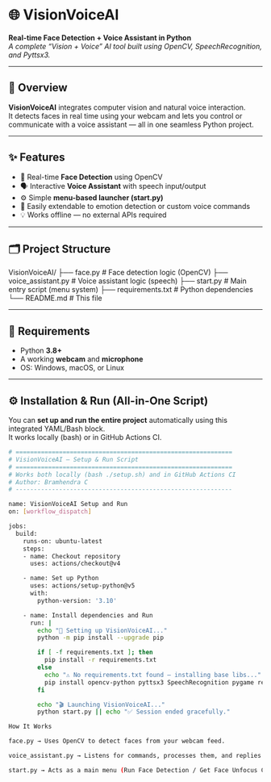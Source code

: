 # 🌐 VisionVoiceAI  
**Real-time Face Detection + Voice Assistant in Python**  
_A complete “Vision + Voice” AI tool built using OpenCV, SpeechRecognition, and Pyttsx3._

---

## 🚀 Overview  
**VisionVoiceAI** integrates computer vision and natural voice interaction.  
It detects faces in real time using your webcam and lets you control or communicate with a voice assistant — all in one seamless Python project.

---

## ✨ Features  
- 🎯 Real-time **Face Detection** using OpenCV  
- 🗣️ Interactive **Voice Assistant** with speech input/output  
- ⚙️ Simple **menu-based launcher (start.py)**  
- 🧠 Easily extendable to emotion detection or custom voice commands  
- 💡 Works offline — no external APIs required

---

## 🗂️ Project Structure
VisionVoiceAI/
├── face.py # Face detection logic (OpenCV)
├── voice_assistant.py # Voice assistant logic (speech)
├── start.py # Main entry script (menu system)
├── requirements.txt # Python dependencies
└── README.md # This file


---

## 🧩 Requirements  
- Python **3.8+**
- A working **webcam** and **microphone**
- OS: Windows, macOS, or Linux  

---

## ⚙️ Installation & Run (All-in-One Script)

You can **set up and run the entire project** automatically using this integrated YAML/Bash block.  
It works locally (bash) or in GitHub Actions CI.

```bash
# ============================================================
# VisionVoiceAI — Setup & Run Script
# ============================================================
# Works both locally (bash ./setup.sh) and in GitHub Actions CI
# Author: Bramhendra C
# ------------------------------------------------------------

name: VisionVoiceAI Setup and Run
on: [workflow_dispatch]

jobs:
  build:
    runs-on: ubuntu-latest
    steps:
    - name: Checkout repository
      uses: actions/checkout@v4

    - name: Set up Python
      uses: actions/setup-python@v5
      with:
        python-version: '3.10'

    - name: Install dependencies and Run
      run: |
        echo "🚀 Setting up VisionVoiceAI..."
        python -m pip install --upgrade pip

        if [ -f requirements.txt ]; then
          pip install -r requirements.txt
        else
          echo "⚠️ No requirements.txt found — installing base libs..."
          pip install opencv-python pyttsx3 SpeechRecognition pygame requests wikipedia pywhatkit
        fi

        echo "🎬 Launching VisionVoiceAI..."
        python start.py || echo "✅ Session ended gracefully."

How It Works

face.py → Uses OpenCV to detect faces from your webcam feed.

voice_assistant.py → Listens for commands, processes them, and replies using text-to-speech.

start.py → Acts as a main menu (Run Face Detection / Get Face Unfocus Count / Voice Assistant / Exit).

